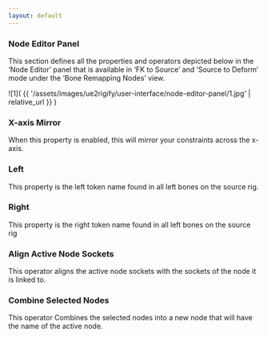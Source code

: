 ```yaml
---
layout: default
---
```


### Node Editor Panel
This section defines all the properties and operators depicted below in the ‘Node Editor’ panel that is available in ‘FK to Source’ and ‘Source to Deform’ mode under the ‘Bone Remapping Nodes’ view.

![1]( {{ '/assets/images/ue2rigify/user-interface/node-editor-panel/1.jpg' | relative_url }} )

### X-axis Mirror

When this property is enabled, this will mirror your constraints across the x-axis.


### Left

This property is the left token name found in all left bones on the source rig.


### Right

This property is the right token name found in all left bones on the source rig


### Align Active Node  Sockets

This operator aligns the active node sockets with the sockets of the node it is linked to.


### Combine Selected Nodes

This operator Combines the selected nodes into a new node that will have the name of the active node.



